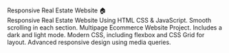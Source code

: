 Responsive Real Estate Website 🏠</br>
Responsive Real Estate Website Using HTML CSS & JavaScript.
Smooth scrolling in each section.
Multipage Ecommerce Website Project.
Includes a dark and light mode.
Modern CSS, including flexbox and CSS Grid for layout.
Advanced responsive design using media queries.
